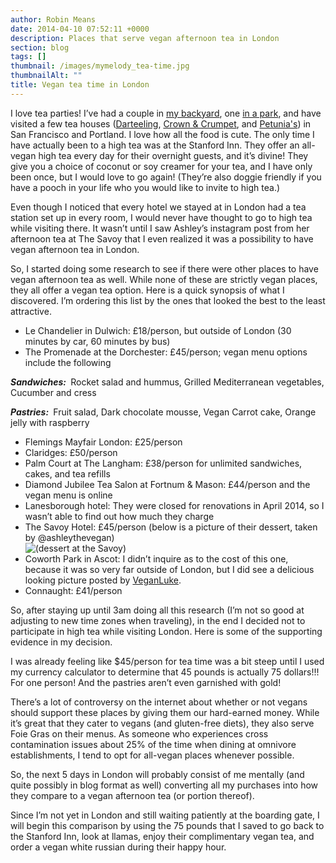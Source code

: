 ```yaml
---
author: Robin Means
date: 2014-04-10 07:52:11 +0000
description: Places that serve vegan afternoon tea in London
section: blog
tags: []
thumbnail: /images/mymelody_tea-time.jpg
thumbnailAlt: ""
title: Vegan tea time in London
---
```


I love tea parties! I’ve had a couple in [my backyard](https://flic.kr/p/c7oWtf), one [in a park](https://flic.kr/p/frN9Xc), and have visited a few tea houses ([Darteeling](https://flic.kr/p/evc3Tw),&nbsp;[Crown & Crumpet](https://flic.kr/p/9dagTd), and [Petunia's](http://ieatcupcakes.tumblr.com/post/56159439819/petunias)) in San Francisco and Portland. I love how all the food is cute. The only time I have actually been to a high tea was at the Stanford Inn. They offer an all-vegan high tea every day for their overnight guests, and it’s divine! They give you a choice of coconut or soy creamer for your tea, and I have only been once, but I would love to go again! (They’re also doggie friendly if you have a pooch in your life who you would like to invite to high tea.)

Even though I noticed that every hotel we stayed at in London had a tea station set up in every room, I would never have thought to go to high tea while visiting there. It wasn’t until I saw Ashley’s instagram post from her afternoon tea at The Savoy that I even realized it was a possibility to have vegan afternoon tea in London.

So, I started doing some research to see if there were other places to have vegan afternoon tea as well. While none of these are strictly vegan places, they all offer a vegan tea option. Here is a quick synopsis of what I discovered. I’m ordering this list by the ones that looked the best to the least attractive.

- Le Chandelier in Dulwich: £18/person, but outside of London (30 minutes by car, 60 minutes by bus)
- The Promenade at the Dorchester: £45/person; vegan menu options include the following

**_Sandwiches:&nbsp;_** Rocket salad and hummus, Grilled Mediterranean vegetables, Cucumber and cress

**_Pastries:&nbsp;_** Fruit salad, Dark chocolate mousse, Vegan Carrot cake, Orange jelly with raspberry

- Flemings Mayfair London: £25/person
- Claridges: £50/person
- Palm Court at The Langham:&nbsp;£38/person for unlimited sandwiches, cakes, and tea refills
- Diamond Jubilee Tea Salon at Fortnum & Mason:&nbsp;£44/person and the vegan menu is online
- Lanesborough hotel: They were closed for renovations in April 2014, so I wasn’t able to find out how much they charge
- The Savoy Hotel:&nbsp;£45/person (below is a picture of their dessert, taken by @ashleythevegan)  
  ![(dessert at the Savoy)](/images/savoy.jpg)
- Coworth Park in Ascot:&nbsp;I didn’t inquire as to the cost of this one, because it was so very far outside of London, but I did see a delicious looking picture posted by [VeganLuke](http://veganluke.com/post/74929279882/vegan-afternoon-tea-coworth-park-in-ascot-my).
- Connaught: £41/person

So, after staying up until 3am doing all this research (I’m not so good at adjusting to new time zones when traveling), in the end I decided not to participate in high tea while visiting London. Here is some of the supporting evidence in my decision.

I was already feeling like $45/person for tea time was a bit steep until I used my currency calculator to determine that 45 pounds is actually 75 dollars!!! For one person! And the pastries aren’t even garnished with gold!

There’s a lot of controversy on the internet about whether or not vegans should support these places by giving them our hard-earned money. While it’s great that they cater to vegans (and gluten-free diets), they also serve Foie Gras on their menus. As someone who experiences cross contamination issues about 25% of the time when dining at omnivore establishments, I tend to opt for all-vegan places whenever possible.

So, the next 5 days in London will probably consist of me mentally (and quite possibly in blog format as well) converting all my purchases into how they compare to a vegan afternoon tea (or portion thereof).

Since I’m not yet in London and still waiting patiently at the boarding gate, I will begin this comparison by using the 75 pounds that I saved to go back to the Stanford Inn, look at llamas, enjoy their complimentary vegan tea, and order a vegan white russian during their happy hour.

